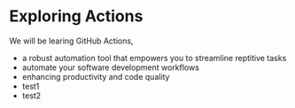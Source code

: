 # Exploring Actions
We will be learing GitHub Actions,
- a robust automation tool that empowers you to streamline reptitive tasks
- automate your software development workflows
- enhancing productivity and code quality 
- test1
- test2